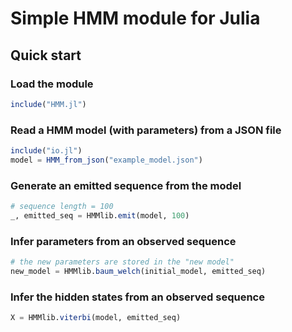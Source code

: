 # Simple HMM module for Julia

## Quick start

### Load the module

```julia
include("HMM.jl")
```

### Read a HMM model (with parameters) from a JSON file

```julia
include("io.jl")
model = HMM_from_json("example_model.json")
```

### Generate an emitted sequence from the model

```julia
# sequence length = 100
_, emitted_seq = HMMlib.emit(model, 100)
```

### Infer parameters from an observed sequence

```julia
# the new parameters are stored in the "new model"
new_model = HMMlib.baum_welch(initial_model, emitted_seq)
```

### Infer the hidden states from an observed sequence

```julia
X = HMMlib.viterbi(model, emitted_seq)
```
